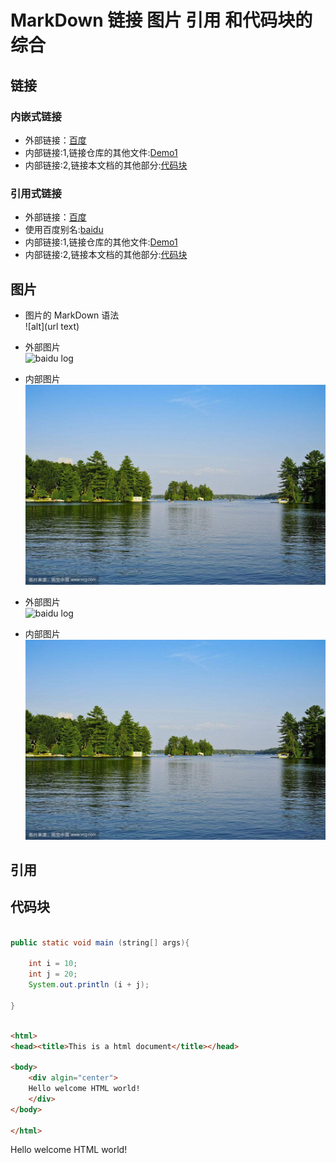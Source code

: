 # MarkDown 链接 图片 引用 和代码块的综合

## 链接
### 内嵌式链接
- 外部链接：[百度](http://www.baidu.com)  
- 内部链接:1,链接仓库的其他文件:[Demo1](Demo1.md)
- 内部链接:2,链接本文档的其他部分:[代码块](Demo4.md#代码块)

### 引用式链接

- 外部链接：[百度]  
- 使用百度别名:[baidu]
- 内部链接:1,链接仓库的其他文件:[Demo1]
- 内部链接:2,链接本文档的其他部分:[代码块]


## 图片


- 图片的 MarkDown 语法  
    ![alt](url text)  
- 外部图片  
![baidu log](https://www.baidu.com/img/bd_logo1.png "百度LOGO") 
- 内部图片  
![风景图](images/timg.jpg)  

- 外部图片  
![baidu log][baidu_logo]  
- 内部图片  
![风景图][open_png]  

## 引用

## 代码块

```` java

public static void main (string[] args){
    
    int i = 10;
    int j = 20;
    System.out.println (i + j);
    
}

````

```` html

<html>
<head><title>This is a html document</title></head>

<body>
    <div algin="center">
    Hello welcome HTML world!
    </div>
</body>

</html>

````

<html>
<head><title>This is a html document</title></head>

<body>
    <div algin="center">
    Hello welcome HTML world!
    </div>
</body>

</html>

<!--- 下面是本文档中用到的链接 -->
[百度]:http://www.baidu.com
[baidu]:http://www.baidu.com
[Demo1]:Demo1.md
[代码块]:Demo4.md#代码块
[baidu_logo]:https://www.baidu.com/img/bd_logo1.png
[open_png]:images/timg.jpg
